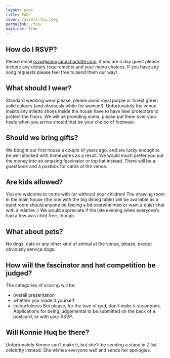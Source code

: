 ```yaml
---
layout: page
title: FAQs
cover: /assets/faq.jpeg
permalink: /faq/
main_nav: true
---
```

## How do I RSVP?
Please email rsvp@dannyandcharlotte.com, if you are a day guest please include any dietary requirements and your menu choices. If you have any song requests please feel free to send them our way!

## What should I wear?
Standard wedding wear please, please avoid royal purple or forest green solid colours (and obviously white for women!). Unfortunately the venue insists any stiletto shoes inside the house have to have heel protectors to protect the floors. We will be providing some, please put them over your heels when you arrive should that be your choice of footwear. 

## Should we bring gifts?
We bought our first house a couple of years ago, and are lucky enough to be well stocked with homewares as a result. We would much prefer you put the money into an amazing fascinator or top hat instead. There will be a guestbook and a postbox for cards at the venue.

## Are kids allowed?
You are welcome to come with (or without) your children! The drawing room in the main house (the one with the big dining table) will be available as a quiet room should anyone be feeling a bit overwhelmed or want a quiet chat with a relative :) We would appreciate if the late evening when everyone's had a few was child free, though.

## What about pets?
No dogs, cats or any other kind of animal at the venue, please, except obviously service dogs. 

## How will the fascinator and hat competition be judged?
The categories of scoring will be:
- overall presentation
- whether you made it yourself
- colourfulness
But please, for the love of god, don't make it steampunk. Applications for being judgemental to be submitted on the back of a postcard, or with your RSVP. 

## Will Konnie Huq be there?
Unfortunately Konnie can't make it, but she'll be sending a stand in Z list celebrity instead. She wishes everyone well and sends her apologies.
